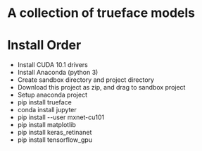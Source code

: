 # A collection of trueface models

# Install Order

- Install CUDA 10.1 drivers
- Install Anaconda (python 3)
- Create sandbox directory and project directory
- Download this project as zip, and drag to sandbox project
- Setup anaconda project
- pip install trueface
- conda install jupyter
- pip install --user mxnet-cu101
- pip install matplotlib
- pip install keras_retinanet
- pip install tensorflow_gpu
